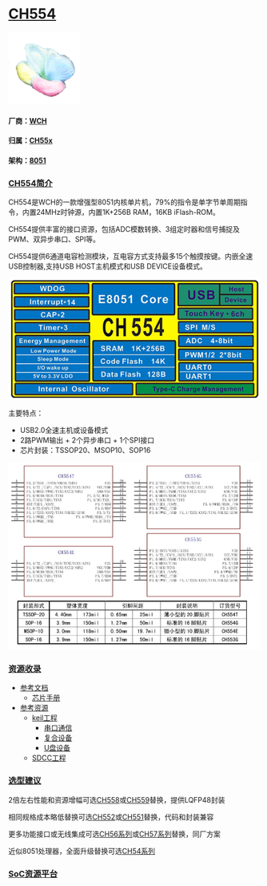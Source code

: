 ﻿# [CH554](https://github.com/sochub/CH554) 
[![sites](SoC/SoC.png)](http://www.qitas.cn) 
#### 厂商：[WCH](https://github.com/sochub/WCH)
#### 归属：[CH55x](https://github.com/sochub/CH55)
#### 架构：[8051](https://github.com/sochub/8051) 

### [CH554简介](https://github.com/sochub/CH554/wiki)

CH554是WCH的一款增强型8051内核单片机，79%的指令是单字节单周期指令，内置24MHz时钟源，内置1K+256B RAM，16KB iFlash-ROM。

CH554提供丰富的接口资源，包括ADC模数转换、3组定时器和信号捕捉及PWM、双异步串口、SPI等。

CH554提供6通道电容检测模块，互电容方式支持最多15个触摸按键。内嵌全速USB控制器,支持USB HOST主机模式和USB DEVICE设备模式。

[![sites](SoC/CH554.png)](http://www.wch.cn/products/CH554.html) 

主要特点：

* USB2.0全速主机或设备模式
* 2路PWM输出 + 2个异步串口 + 1个SPI接口
* 芯片封装：TSSOP20、MSOP10、SOP16

[![sites](SoC/SOP.png)](http://www.wch.cn/products/CH554.html) 

### [资源收录](https://github.com/sochub/CH554)

* [参考文档](docs/)
	* [芯片手册](docs/)
* [参考资源](src/)
	* [keil工程](src/keil/)
		* [串口通信](src/keil/CH340/)
		* [复合设备](src/keil/CoDev/)
		* [U盘设备](src/keil/udisk/)
	* [SDCC工程](src/SDCC/)


### [选型建议](https://github.com/sochub/CH554)

2倍左右性能和资源增幅可选[CH558](https://github.com/sochub/CH558)或[CH559](https://github.com/sochub/CH559)替换，提供LQFP48封装

相同规格成本略低替换可选[CH552](https://github.com/sochub/CH552)或[CH551](https://github.com/sochub/CH551)替换，代码和封装兼容

更多功能接口或无线集成可选[CH56系列](https://github.com/sochub/CH56)或[CH57系列](https://github.com/sochub/CH57)替换，同厂方案

近似8051处理器，全面升级替换可选[CH54系列](https://github.com/sochub/CH54)

###  [SoC资源平台](http://www.qitas.cn)  
